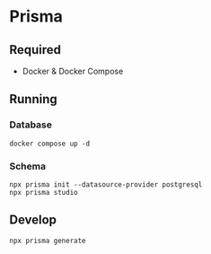 # Prisma

## Required
- Docker & Docker
Compose



## Running
### Database
```
docker compose up -d
```
### Schema
```
npx prisma init --datasource-provider postgresql
npx prisma studio
```

## Develop
```bash
npx prisma generate
```